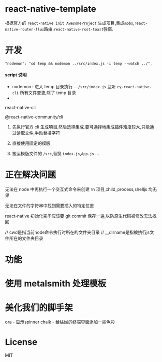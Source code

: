 # react-native-template
根据官方的 `react-native init AwesomeProject` 生成项目,集成`mobx`,`react-native-router-flux`路由,`react-native-root-toast`弹窗.

# 开发
    "nodemon": "cd temp && nodemon ../src/index.js -i temp --watch ../",
#### script 说明
- nodemon : 进入 temp 目录执行 `../src/index.js` 监听 `cy-react-native-cli` 所有文件变更,除了 temp 目录
- 


react-native-cli

 @react-native-community/cli
 
 1. 先执行官方 cli 生成项目,然后选择集成.要可选择地集成插件难度较大,只能通过读取文件,手动替换字符
 
 2. 直接使用固定的模版
 
 3. 搬运模版文件的 `/src`,替换 `index.js`,`App.js` ...
 
# 正在解决问题
无法在 node 中再执行一个交互式命令来创建 rn 项目,child_process,shelljs 均无果

无法在文件的字符串中找到需要插入的特定位置

react-native 初始化完毕应该要 git commit 保存一遍,以防原生代码被修改无法找回

// cwd是指当前node命令执行时所在的文件夹目录
// __dirname是指被执行js文件所在的文件夹目录

# 功能




# 使用 metalsmith 处理模板


# 美化我们的脚手架
ora - 显示spinner
chalk - 给枯燥的终端界面添加一些色彩

# License
MIT
